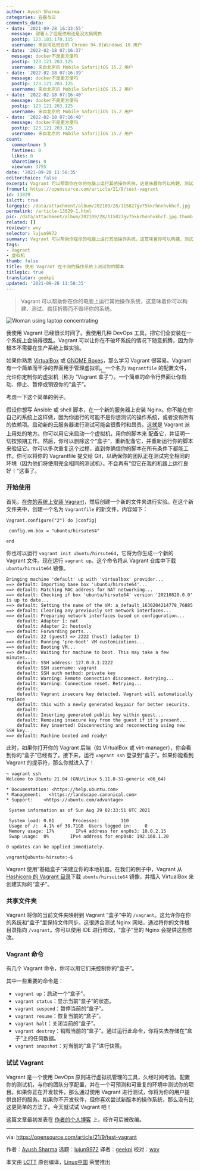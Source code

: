 ```yaml
---
author: Ayush Sharma
categories: 容器与云
comments_data:
- date: '2021-09-28 16:33:55'
  message: 部署上了但是作用还是没太搞明白
  postip: 123.183.170.115
  username: 来自河北邢台的 Chrome 94.0|Windows 10 用户
- date: '2022-02-18 07:16:37'
  message: docker不是更方便吗
  postip: 123.121.203.125
  username: 来自北京的 Mobile Safari|iOS 15.2 用户
- date: '2022-02-18 07:16:39'
  message: docker不是更方便吗
  postip: 123.121.203.125
  username: 来自北京的 Mobile Safari|iOS 15.2 用户
- date: '2022-02-18 07:16:40'
  message: docker不是更方便吗
  postip: 123.121.203.125
  username: 来自北京的 Mobile Safari|iOS 15.2 用户
- date: '2022-02-18 07:16:40'
  message: docker不是更方便吗
  postip: 123.121.203.125
  username: 来自北京的 Mobile Safari|iOS 15.2 用户
count:
  commentnum: 5
  favtimes: 0
  likes: 0
  sharetimes: 0
  viewnum: 3755
date: '2021-09-28 11:58:35'
editorchoice: false
excerpt: Vagrant 可以帮助你在你的电脑上运行其他操作系统，这意味着你可以构建、测试、疯狂折腾而不毁坏你的系统。
fromurl: https://opensource.com/article/21/9/test-vagrant
id: 13829
islctt: true
largepic: /data/attachment/album/202109/28/115827gv75kkrhnnhvkhcf.jpg
permalink: /article-13829-1.html
pic: /data/attachment/album/202109/28/115827gv75kkrhnnhvkhcf.jpg.thumb.jpg
related: []
reviewer: wxy
selector: lujun9972
summary: Vagrant 可以帮助你在你的电脑上运行其他操作系统，这意味着你可以构建、测试、疯狂折腾而不毁坏你的系统。
tags:
- Vagrant
- 虚拟机
thumb: false
title: 使用 Vagrant 在不同的操作系统上测试你的脚本
titlepic: true
translator: geekpi
updated: '2021-09-28 11:58:35'
---
```



> 
> Vagrant 可以帮助你在你的电脑上运行其他操作系统，这意味着你可以构建、测试、疯狂折腾而不毁坏你的系统。
> 
> 
> 


![](/data/attachment/album/202109/28/115827gv75kkrhnnhvkhcf.jpg "Woman using laptop concentrating")


我使用 Vagrant 已经很长时间了。我使用几种 DevOps 工具，把它们全安装在一个系统上会搞得很乱。Vagrant 可以让你在不破坏系统的情况下随意折腾，因为你根本不需要在生产系统上做实验。


如果你熟悉 [VirtualBox](https://opensource.com/article/21/6/try-linux-virtualbox) 或 [GNOME Boxes](https://opensource.com/article/19/5/getting-started-gnome-boxes-virtualization)，那么学习 Vagrant 很容易。Vagrant 有一个简单而干净的界面用于管理虚拟机。一个名为 `Vagrantfile` 的配置文件，允许你定制你的虚拟机（称为 “Vagrant <ruby> 盒子 <rt>  box </rt></ruby>”）。一个简单的命令行界面让你启动、停止、暂停或销毁你的“盒子”。


考虑一下这个简单的例子。


假设你想写 Ansible 或 shell 脚本，在一个新的服务器上安装 Nginx。你不能在你自己的系统上这样做，因为你运行的可能不是你想测试的操作系统，或者没有所有的依赖项。启动新的云服务器进行测试可能会很费时和昂贵。这就是 Vagrant 派上用处的地方。你可以用它来启动一个虚拟机，用你的脚本来<ruby> 配备 <rt>  provision </rt></ruby>它，并证明一切按预期工作。然后，你可以删除这个“盒子”，重新配备它，并重新运行你的脚本来验证它。你可以多次重复这个过程，直到你确信你的脚本在所有条件下都能工作。你可以将你的 Vagrantfile 提交给 Git，以确保你的团队正在测试完全相同的环境（因为他们将使用完全相同的测试机）。不会再有“但它在我的机器上运行良好！”这事了。


### 开始使用


首先，[在你的系统上安装 Vagrant](https://www.vagrantup.com/docs/installation)，然后创建一个新的文件夹进行实验。在这个新文件夹中，创建一个名为 `Vagrantfile` 的新文件，内容如下：



```
Vagrant.configure("2") do |config|

 config.vm.box = "ubuntu/hirsute64"

end

```

你也可以运行 `vagrant init ubuntu/hirsute64`，它将为你生成一个新的 Vagrant 文件。现在运行 `vagrant up`。这个命令将从 Vagrant 仓库中下载 `ubuntu/hirsuite64` 镜像。



```
Bringing machine 'default' up with 'virtualbox' provider...
==> default: Importing base box 'ubuntu/hirsute64'...
==> default: Matching MAC address for NAT networking...
==> default: Checking if box 'ubuntu/hirsute64' version '20210820.0.0' is up to date...
==> default: Setting the name of the VM: a_default_1630204214778_76885
==> default: Clearing any previously set network interfaces...
==> default: Preparing network interfaces based on configuration...
    default: Adapter 1: nat
    default: Adapter 2: hostonly
==> default: Forwarding ports...
    default: 22 (guest) => 2222 (host) (adapter 1)
==> default: Running 'pre-boot' VM customizations...
==> default: Booting VM...
==> default: Waiting for machine to boot. This may take a few minutes...
    default: SSH address: 127.0.0.1:2222
    default: SSH username: vagrant
    default: SSH auth method: private key
    default: Warning: Remote connection disconnect. Retrying...
    default: Warning: Connection reset. Retrying...
    default:
    default: Vagrant insecure key detected. Vagrant will automatically replace
    default: this with a newly generated keypair for better security.
    default:
    default: Inserting generated public key within guest...
    default: Removing insecure key from the guest if it's present...
    default: Key inserted! Disconnecting and reconnecting using new SSH key...
==> default: Machine booted and ready!

```

此时，如果你打开你的 Vagrant 后端（如 VirtualBox 或 virt-manager），你会看到你的“盒子”已经有了。接下来，运行 `vagrant ssh` 登录到“盒子”。如果你能看到 Vagrant 的提示符，那么你就进入了！



```
~ vagrant ssh
Welcome to Ubuntu 21.04 (GNU/Linux 5.11.0-31-generic x86_64)

* Documentation: <https://help.ubuntu.com>
* Management:   <https://landscape.canonical.com>
* Support:    <https://ubuntu.com/advantage>

 System information as of Sun Aug 29 02:33:51 UTC 2021

 System load: 0.01       Processes:        110
 Usage of /:  4.1% of 38.71GB  Users logged in:     0
 Memory usage: 17%        IPv4 address for enp0s3: 10.0.2.15
 Swap usage:  0%        IPv4 address for enp0s8: 192.168.1.20

0 updates can be applied immediately.

vagrant@ubuntu-hirsute:~$

```

Vagrant 使用“基础盒子”来建立你的本地机器。在我们的例子中，Vagrant 从 [Hashicorp 的 Vagrant 目录](https://app.vagrantup.com/boxes/search)下载 `ubuntu/hirsuite64` 镜像，并插入 VirtualBox 来创建实际的“盒子”。


### 共享文件夹


Vagrant 将你的当前文件夹映射到 Vagrant “盒子”中的 `/vagrant`。这允许你在你的系统和“盒子”里保持文件同步。这很适合测试 Nginx 网站，通过将你的文件根目录指向 `/vagrant`。你可以使用 IDE 进行修改，“盒子”里的 Nginx 会提供这些修改。


### Vagrant 命令


有几个 Vagrant 命令，你可以用它们来控制你的“盒子”。


其中一些重要的命令是：


* `vagrant up`：启动一个“盒子”。
* `vagrant status`：显示当前“盒子”的状态。
* `vagrant suspend`：暂停当前的“盒子”。
* `vagrant resume`：恢复当前的“盒子”。
* `vagrant halt`：关闭当前的“盒子”。
* `vagrant destroy`：销毁当前的“盒子”。通过运行此命令，你将失去存储在“盒子”上的任何数据。
* `vagrant snapshot`：对当前的“盒子”进行快照。


### 试试 Vagrant


Vagrant 是一个使用 DevOps 原则进行虚拟机管理的工具，久经时间考验。配置你的测试机，与你的团队分享配置，并在一个可预测和可重复的环境中测试你的项目。如果你正在开发软件，那么通过使用 Vagrant 进行测试，你将为你的用户提供良好的服务。如果你不开发软件，但你喜欢尝试新版本的操作系统，那么没有比这更简单的方法了。今天就试试 Vagrant 吧！


这篇文章最初发表在 [作者的个人博客](https://notes.ayushsharma.in/2021/08/introduction-to-vagrant) 上，经许可后被改编。




---


via: <https://opensource.com/article/21/9/test-vagrant>


作者：[Ayush Sharma](https://opensource.com/users/ayushsharma) 选题：[lujun9972](https://github.com/lujun9972) 译者：[geekpi](https://github.com/geekpi) 校对：[wxy](https://github.com/wxy)


本文由 [LCTT](https://github.com/LCTT/TranslateProject) 原创编译，[Linux中国](https://linux.cn/) 荣誉推出